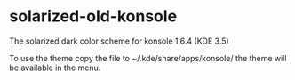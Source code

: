 # solarized-old-konsole
The solarized dark color scheme for konsole 1.6.4 (KDE 3.5)

To use the theme copy the file to ~/.kde/share/apps/konsole/
the theme will be available in the menu.
